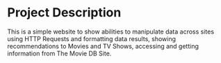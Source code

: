 # Project Description

This is a simple website to show abilities to manipulate data across sites using HTTP Requests and formatting data results, showing recommendations to Movies and TV Shows, accessing and getting information from The Movie DB Site.
